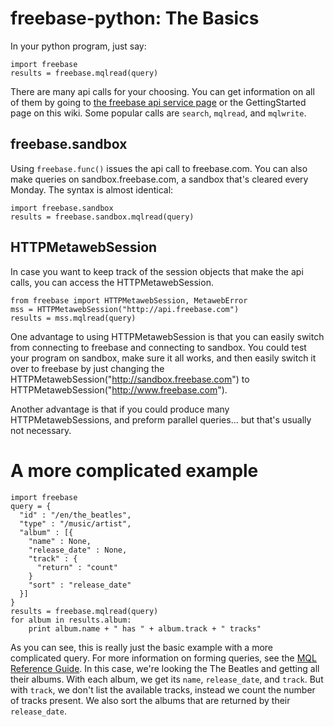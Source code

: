 # freebase-python: The Basics #

In your python program, just say:
```
import freebase
results = freebase.mqlread(query)
```

There are many api calls for your choosing. You can get information on all of them by going to [the freebase api service page](http://www.freebase.com/view/freebase/metaweb_api_service) or the GettingStarted page on this wiki. Some popular calls are `search`, `mqlread`, and `mqlwrite`.

## freebase.sandbox ##

Using `freebase.func()` issues the api call to freebase.com. You can also make queries on sandbox.freebase.com, a sandbox that's cleared every Monday. The syntax is almost identical:
```
import freebase.sandbox
results = freebase.sandbox.mqlread(query)
```

## HTTPMetawebSession ##

In case you want to keep track of the session objects that make the api calls, you can access the HTTPMetawebSession.
```
from freebase import HTTPMetawebSession, MetawebError
mss = HTTPMetawebSession("http://api.freebase.com")
results = mss.mqlread(query)
```
One advantage to using HTTPMetawebSession is that you can easily switch from connecting to freebase and connecting to sandbox. You could test your program on sandbox, make sure it all works, and then easily switch it over to freebase by just changing the HTTPMetawebSession("http://sandbox.freebase.com") to HTTPMetawebSession("http://www.freebase.com").

Another advantage is that if you could produce many HTTPMetawebSessions, and preform parallel queries... but that's usually not necessary.

# A more complicated example #

```
import freebase
query = {
  "id" : "/en/the_beatles",
  "type" : "/music/artist",
  "album" : [{
    "name" : None,
    "release_date" : None,
    "track" : {
      "return" : "count"
    }
    "sort" : "release_date"
  }]
}
results = freebase.mqlread(query)
for album in results.album:
    print album.name + " has " + album.track + " tracks"
```

As you can see, this is really just the basic example with a more complicated query. For more information on forming queries, see the [MQL Reference Guide](http://mql.freebaseapps.com/). In this case, we're looking the The Beatles and getting all their albums. With each album, we get its `name`, `release_date`, and `track`. But with `track`, we don't list the available tracks, instead we count the number of tracks present. We also sort the albums that are returned by their `release_date`.